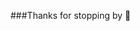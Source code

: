 ###Thanks for stopping by 👋

<!--
**temliz/temliz** is a ✨ _special_ ✨ repository because its `README.md` (this file) appears on your GitHub profile.
My name is Temitope Elizabeth Sorinola.
I am a seasoned Data Analyst and a Software Developer who enjoys motivating people, learning , singing,cooking, cleaning, dancing
and playin musical instruments. I had my BSc honours degrees in Computing at the University of Kent, Medway. As much as I love to learn new things, I also love to impact knoledge into other people.


-->
